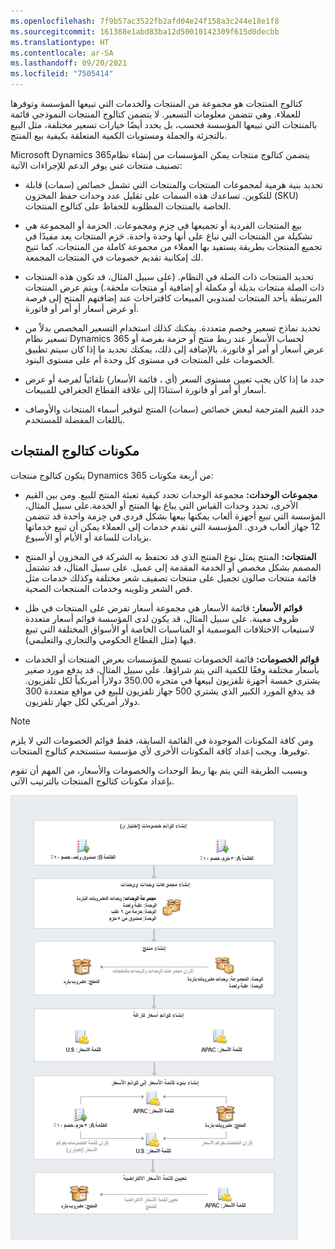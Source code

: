 ```yaml
---
ms.openlocfilehash: 7f9b57ac3522fb2afd04e24f158a3c244e18e1f8
ms.sourcegitcommit: 161388e1abd83ba12d50010142309f615d0decbb
ms.translationtype: HT
ms.contentlocale: ar-SA
ms.lasthandoff: 09/20/2021
ms.locfileid: "7505414"
---
```

كتالوج المنتجات هو مجموعة من المنتجات والخدمات التي تبيعها المؤسسة وتوفرها للعملاء. وهي تتضمن معلومات التسعير. لا يتضمن كتالوج المنتجات النموذجي قائمة بالمنتجات التي تبيعها المؤسسة فحسب، بل يحدد أيضًا خيارات تسعير مختلفة، مثل البيع بالتجزئة والجملة ومستويات الكمية المتعلقة بكيفية بيع المنتج.

Microsoft Dynamics 365يتضمن كتالوج منتجات يمكن المؤسسات من إنشاء نظام تصنيف منتجات غني يوفر الدعم للإجراءات الآتية:

- تحديد بنية هرمية لمجموعات المنتجات والمنتجات التي تشمل خصائص (سمات) قابلة للتكوين. تساعدك هذه السمات على تقليل عدد وحدات حفظ المخزون (SKU) الخاصة بالمنتجات المطلوبة للحفاظ على كتالوج المنتجات.

- بيع المنتجات الفردية أو تجميعها في حِزم ومجموعات. الحزمة أو المجموعة هي تشكيلة من المنتجات التي تباع على أنها وحدة واحدة. حَزم المنتجات يعد مفيدًا في تجميع المنتجات بطريقة يستفيد بها العملاء من مجموعة كاملة من المنتجات. كما تتيح لك إمكانية تقديم خصومات في المنتجات المجمعة.

- تحديد المنتجات ذات الصلة في النظام. (على سبيل المثال، قد تكون هذه المنتجات ذات الصلة منتجات بديلة أو مكملة أو إضافية أو منتجات ملحقة.) ويتم عرض المنتجات المرتبطة بأحد المنتجات لمندوبي المبيعات كاقتراحات عند إضافتهم المنتج إلى فرصة أو عرض أسعار أو أمر أو فاتورة.

- تحديد نماذج تسعير وخصم متعددة. يمكنك كذلك استخدام التسعير المخصص بدلاً من تسعير نظام Dynamics 365 لحساب الأسعار عند ربط منتج أو حزمة بفرصة أو عرض أسعار أو أمر أو فاتورة. بالإضافة إلى ذلك، يمكنك تحديد ما إذا كان سيتم تطبيق الخصومات على المنتجات في مستوى كل وحدة أم على مستوى البنود.

- حدد ما إذا كان يجب تعيين مستوى السعر (أي ، قائمة الأسعار) تلقائياً لفرصة أو عرض أسعار أو أمر أو فاتورة استنادًا إلى علاقة القطاع الجغرافي للمبيعات.

- حدد القيم المترجمة لبعض خصائص (سمات) المنتج لتوفير أسماء المنتجات والأوصاف باللغات المفضلة للمستخدم.

## <a name="product-catalog-components"></a>مكونات كتالوج المنتجات

يتكون كتالوج منتجات Dynamics 365 من أربعة مكونات:

- **مجموعات الوحدات:** مجموعة الوحدات تحدد كيفية تعبئة المنتج للبيع. ومن بين القيم الأخرى، تحدد وحدات القياس التي يباع بها المنتج أو الخدمة.على سبيل المثال، المؤسسة التي تبيع أجهزة ألعاب يمكنها بيعها بشكل فردي في حِزمة واحدة قد تتضمن 12 جهاز ألعاب فردي. المؤسسة التي تقدم خدمات إلى العملاء يمكن أن تبيع خدماتها بزيادات للساعة أو الأيام أو الأسبوع.

- **المنتجات:** المنتج يمثل نوع المنتج الذي قد تحتفظ به الشركة في المخزون أو المنتج المصمم بشكل مخصص أو الخدمة المقدمة إلى عميل. على سبيل المثال، قد تشتمل قائمة منتجات صالون تجميل على منتجات تصفيف شعر مختلفة وكذلك خدمات مثل قص الشعر وتلوينه وخدمات المنتجعات الصحية.

- **قوائم الأسعار:** قائمة الأسعار هي مجموعة أسعار تفرض على المنتجات في ظل ظروف معينة. على سبيل المثال، قد يكون لدى المؤسسة قوائم أسعار متعددة لاستيعاب الاختلافات الموسمية أو المناسبات الخاصة أو الأسواق المختلفة التي تبيع فيها (مثل القطاع الحكومي والتجاري والتعليمي).

- **قوائم الخصومات:** قائمة الخصومات تسمح للمؤسسات بعرض المنتجات أو الخدمات بأسعار مختلفة وفقًا للكمية التي يتم شراؤها. على سبيل المثال، قد يدفع مورد صغير يشتري خمسة أجهزة تلفزيون لبيعها في متجره 350.00 دولاراً أمريكياً لكل تلفزيون. قد يدفع المورد الكبير الذي يشتري 500 جهاز تلفزيون للبيع في مواقع متعددة 300 دولار أمريكي لكل جهاز تلفزيون.

> [!NOTE]
> ومن كافة المكونات الموجودة في القائمة السابقة، فقط قوائم الخصومات التي لا يلزم توفيرها. ويجب إعداد كافة المكونات الأخرى لأي مؤسسة ستستخدم كتالوج المنتجات.

وبسبب الطريقة التي يتم بها ربط الوحدات والخصومات والأسعار، من المهم أن تقوم بإعداد مكونات كتالوج المنتجات بالترتيب الآتي.

![تدفق الأمر لإنشاء مكونات كتالوج المنتجات بتنسيق.](../media/PC-Unit1-1.png)
